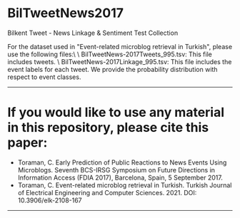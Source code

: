 # BilTweetNews2017
Bilkent Tweet - News Linkage &amp; Sentiment Test Collection

For the dataset used in "Event-related microblog retrieval in Turkish", please use the following files:\\
\\
BilTweetNews-2017Tweets_995.tsv:  This file includes tweets. \\
BilTweetNews-2017Linkage_995.tsv: This file includes the event labels for each tweet. We provide the probability distribution with respect to event classes.

****
# If you would like to use any material in this repository, please cite this paper:
- Toraman, C. Early Prediction of Public Reactions to News Events Using Microblogs. Seventh BCS-IRSG Symposium on Future Directions in Information Access (FDIA 2017), Barcelona, Spain, 5 September 2017.
- Toraman, C. Event-related microblog retrieval in Turkish. Turkish Journal of Electrical Engineering and Computer Sciences. 2021. DOI: 10.3906/elk-2108-167
****
